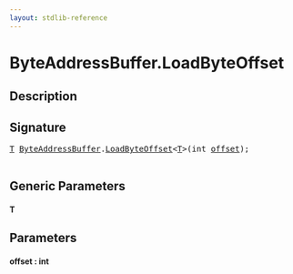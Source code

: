 ```yaml
---
layout: stdlib-reference
---
```


# ByteAddressBuffer\.LoadByteOffset

## Description





## Signature 

<pre>
<a href="loadbyteoffset-048.md#typeparam-T" class="code_type">T</a> <a href="index.md" class="code_type">ByteAddressBuffer</a>.<a href="loadbyteoffset-048.md">LoadByteOffset</a>&lt;<a href="loadbyteoffset-048.md#typeparam-T" class="code_type">T</a>&gt;(<span class="code_keyword">int</span> <a href="loadbyteoffset-048.md#decl-offset" class="code_param">offset</a>);

</pre>

## Generic Parameters

####  <a id="typeparam-T"></a>T

## Parameters

####  <a id="decl-offset"></a>offset  : int


<script>
// Fix .md links to .html when on ReadTheDocs
if (window.location.hostname.includes('readthedocs') || 
    window.location.hostname.includes('rtfd.io')) {
  document.addEventListener('DOMContentLoaded', function() {
    const links = document.querySelectorAll('a');
    links.forEach(link => {
      const href = link.getAttribute('href');
      if (href && href.includes('.md')) {
        // This regex will handle .md links with or without fragment identifiers or query parameters
        link.href = link.href.replace(/(.+)\.md(#[^?]*)?(\?.*)?$/, '$1.html$2$3');
      }
    });
  });
}
</script>
